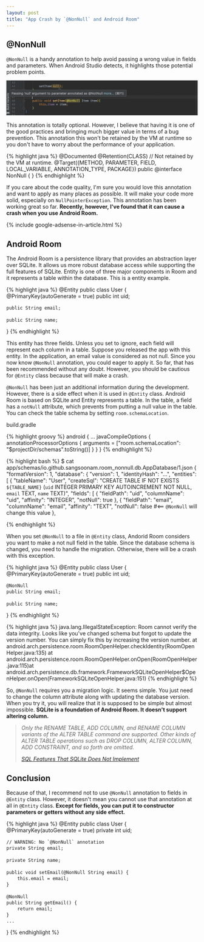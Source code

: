 ```yaml
---
layout: post
title: "App Crash by `@NonNull` and Android Room"
---
```


## @NonNull

`@NonNull` is a handy annotation to help avoid passing a wrong value in fields and parameters. When Android Studio detects, it highlights those potential problem points.

![NonNull](/images/2018/12-12/set-item.png)

This annotation is totally optional. However, I believe that having it is one of the good practices and bringing much bigger value in terms of a bug prevention. This annotation this won't be retained by the VM at runtime so you don't have to worry about the performance of your application.

{% highlight java %}
@Documented
@Retention(CLASS) // Not retained by the VM at runtime.
@Target({METHOD, PARAMETER, FIELD, LOCAL_VARIABLE, ANNOTATION_TYPE, PACKAGE})
public @interface NonNull {
}
{% endhighlight %}

If you care about the code quality, I'm sure you would love this annotation and want to apply as many places as possible. It will make your code more solid, especially on `NullPointerException`. This annotation has been working great so far.  **Recently, however, I've found that it can cause a crash when you use Android Room.**

{% include google-adsense-in-article.html %}

## Android Room

The Android Room is a persistence library that provides an abstraction layer over SQLite. It allows us more robust database access while supporting the full features of SQLite. Entity is one of three major components in Room and it represents a table within the database. This is a entity example.

{% highlight java %}
@Entity
public class User {
    @PrimaryKey(autoGenerate = true)
    public int uid;

    public String email;

    public String name;
}
{% endhighlight %}

This entity has three fields. Unless you set to ignore, each field will represent each column in a table. Suppose you released the app with this entity. In the application, an email value is considered as not null. Since you now know `@NonNull` annotation, you could eager to apply it. So far, that has been recommended without any doubt. However, you should be cautious for `@Entity` class because that will make a crash.

`@NonNull` has been just an additional information during the development. However, there is a side effect when it is used in `@Entity` class. Android Room is based on SQLite and Entity represents a table. In the table, a field has a `notNull` attribute, which prevents from putting a null value in the table. You can check the table schema by setting `room.schemaLocation`.

<p class="code-label">build.gradle</p>
{% highlight groovy %}
android {
  ...
  javaCompileOptions {
    annotationProcessorOptions {
      arguments = ["room.schemaLocation": "$projectDir/schemas".toString()]
    }
  }
}
{% endhighlight %}

{% highlight bash %}
$ cat app/schemas/io.github.sangsoonam.room_nonnull.db.AppDatabase/1.json
{
  "formatVersion": 1,
  "database": {
    "version": 1,
    "identityHash": "...",
    "entities": [
      {
        "tableName": "User",
        "createSql": "CREATE TABLE IF NOT EXISTS `${TABLE_NAME}` (`uid` INTEGER PRIMARY KEY AUTOINCREMENT NOT NULL, `email` TEXT, `name` TEXT)",
        "fields": [
          {
            "fieldPath": "uid",
            "columnName": "uid",
            "affinity": "INTEGER",
            "notNull": true
          },
          {
            "fieldPath": "email",
            "columnName": "email",
            "affinity": "TEXT",
            "notNull": false #<== `@NonNull` will change this value
          },

{% endhighlight %}

When you set `@NonNull` to a file in `@Entity` class, Andorid Room considers you want to make a not null field in the table. Since the database schema is changed, you need to handle the migration. Otherwise, there will be a crash with this exception.

{% highlight java %}
@Entity
public class User {
    @PrimaryKey(autoGenerate = true)
    public int uid;

    @NonNull
    public String email;

    public String name;
}
{% endhighlight %}

{% highlight java %}
java.lang.IllegalStateException: Room cannot verify the data integrity. Looks like you've changed schema but forgot to update the version number. You can simply fix this by increasing the version number.
  at android.arch.persistence.room.RoomOpenHelper.checkIdentity(RoomOpenHelper.java:135)
  at android.arch.persistence.room.RoomOpenHelper.onOpen(RoomOpenHelper.java:115)at android.arch.persistence.db.framework.FrameworkSQLiteOpenHelper$OpenHelper.onOpen(FrameworkSQLiteOpenHelper.java:151)
{% endhighlight %}

So, `@NonNull` requires you a migration logic. It seems simple. You just need to change the column attribute along with updating the database version. When you try it, you will realize that it is supposed to be simple but almost impossible. **SQLite is a foundation of Android Room. It doesn't support altering column.**

> *Only the RENAME TABLE, ADD COLUMN, and RENAME COLUMN variants of the ALTER TABLE command are supported. Other kinds of ALTER TABLE operations such as DROP COLUMN, ALTER COLUMN, ADD CONSTRAINT, and so forth are omitted.*
>
> *[SQL Features That SQLite Does Not Implement
](https://www.sqlite.org/omitted.html)*

## Conclusion

Because of that, I recommend not to use `@NonNull` annotation to fields in `@Entity` class. However, it doesn't mean you cannot use that annotation at all in `@Entity` class. **Except for fields, you can put it to constructor parameters or getters without any side effect.**

{% highlight java %}
@Entity
public class User {
    @PrimaryKey(autoGenerate = true)
    private int uid;

    // WARNING: No `@NonNull` annotation
    private String email;

    private String name;

    public void setEmail(@NonNull String email) {
        this.email = email;
    }

    @NonNull
    public String getEmail() {
        return email;
    }
    ...
}
{% endhighlight %}

